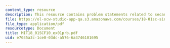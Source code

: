 ```yaml
---
content_type: resource
description: This resource contains problem statements related to secants and tangents.
file: https://ol-ocw-studio-app-qa.s3.amazonaws.com/courses/18-01sc-single-variable-calculus-fall-2010/e7035a3c1ce003dca5766a3746101695_MIT18_01SCF10_ex01prb.pdf
file_type: application/pdf
resourcetype: Document
title: MIT18_01SCF10_ex01prb.pdf
uid: e7035a3c-1ce0-03dc-a576-6a3746101695
---
```

